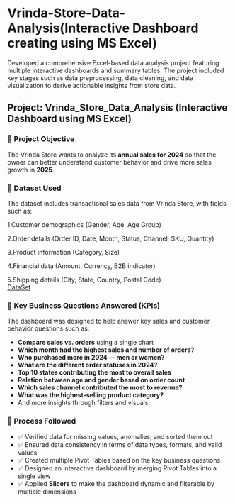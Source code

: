 # Vrinda-Store-Data-Analysis(Interactive Dashboard creating using MS Excel)
Developed a comprehensive Excel-based data analysis project featuring multiple interactive dashboards and summary tables. The project included key stages such as data preprocessing, data cleaning, and data visualization to derive actionable insights from store data.
## Project: Vrinda_Store_Data_Analysis (Interactive Dashboard using MS Excel)

### 📌 Project Objective
The Vrinda Store wants to analyze its **annual sales for 2024** so that the owner can better understand customer behavior and drive more sales growth in **2025**.

### 📁 Dataset Used
The dataset includes transactional sales data from Vrinda Store, with fields such as:

1.Customer demographics (Gender, Age, Age Group)

2.Order details (Order ID, Date, Month, Status, Channel, SKU, Quantity)

3.Product information (Category, Size)

4.Financial data (Amount, Currency, B2B indicator)

5.Shipping details (City, State, Country, Postal Code)
<BR>
 <a href ="https://github.com/hrutikasawant/Data_Analysis_DashBoard/blob/main/Vrinda%20Store%20Data%20Analysis.xlsx">DataSet</a>

### 📌 Key Business Questions Answered (KPIs)

The dashboard was designed to help answer key sales and customer behavior questions such as:

- **Compare sales vs. orders** using a single chart
-  **Which month had the highest sales and number of orders?**
-  **Who purchased more in 2024 — men or women?**
- **What are the different order statuses in 2024?**
- **Top 10 states contributing the most to overall sales**
-  **Relation between age and gender based on order count**
-  **Which sales channel contributed the most to revenue?**
-  **What was the highest-selling product category?**
-  And more insights through filters and visuals

### 🔄 Process Followed

- ✅ Verified data for missing values, anomalies, and sorted them out
- ✅ Ensured data consistency in terms of data types, formats, and valid values
- ✅ Created multiple Pivot Tables based on the key business questions
- ✅ Designed an interactive dashboard by merging Pivot Tables into a single view
- ✅ Applied **Slicers** to make the dashboard dynamic and filterable by multiple dimensions

